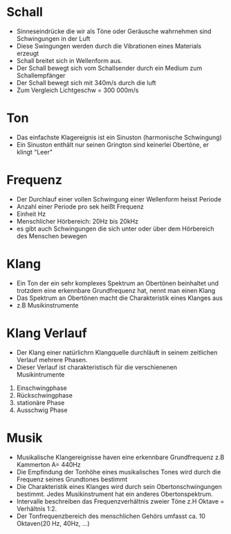 # Schall
- Sinneseindrücke die wir als Töne oder Geräusche wahrnehmen sind Schwingungen in der Luft
- Diese Swingungen werden durch die Vibrationen eines Materials erzeugt
- Schall breitet sich in Wellenform aus.
- Der Schall bewegt sich vom Schallsender durch ein Medium zum Schallempfänger
- Der Schall bewegt sich mit 340m/s durch die luft
- Zum Vergleich Lichtgeschw = 300 000m/s

# Ton
- Das einfachste Klagereignis ist ein Sinuston (harmonische Schwingung)
- Ein Sinuston enthält nur seinen Grington sind keinerlei Obertöne, er klingt "Leer"
# Frequenz
- Der Durchlauf einer vollen Schwingung einer Wellenform heisst Periode 
- Anzahl einer Periode pro sek heißt Frequenz
- Einheit Hz
- Menschlicher Hörbereich: 20Hz bis 20kHz
- es gibt auch Schwingungen die sich unter oder über dem Hörbereich des Menschen bewegen
# Klang
- Ein Ton der ein sehr komplexes Spektrum an Obertönen beinhaltet und trotzdem eine erkennbare Grundfrequenz hat, nennt man einen Klang
- Das Spektrum an Obertönen macht die Charakteristik eines Klanges aus
- z.B Musikinstrumente

# Klang Verlauf
- Der Klang einer natürlichrn Klangquelle durchläuft in seinem zeitlichen Verlauf mehrere Phasen.
- Dieser Verlauf ist charakteristisch für die verschienenen Musikintrumente
1) Einschwingphase
2) Rückschwingphase
3) stationäre Phase 
4) Ausschwig Phase

# Musik
- Musikalische Klangereignisse haven eine erkennbare Grundfrequenz z.B Kammerton A= 440Hz
- Die Empfindung der Tonhöhe eines musikalisches Tones wird durch die Frequenz seines Grundtones bestimmt 
- Die Charakteristik eines Klanges wird durch sein Obertonschwingungen bestimmt. Jedes Musikinstrument hat ein anderes Obertonspektrum.
- Intervalle beschreiben das Frequenzverhältnis zweier Töne z.H Oktave = Verhältnis 1:2.
- Der Tonfrequenzbereich des menschlichen Gehörs umfasst ca. 10 Oktaven(20 Hz, 40Hz, ...)





